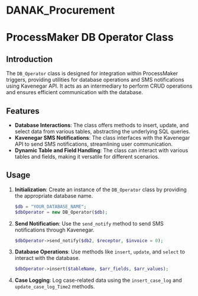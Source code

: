 # DANAK_Procurement
# ProcessMaker DB Operator Class

## Introduction

The `DB_Operator` class is designed for integration within ProcessMaker triggers, providing utilities for database operations and SMS notifications using Kavenegar API. It acts as an intermediary to perform CRUD operations and ensures efficient communication with the database.

## Features

- **Database Interactions**: The class offers methods to insert, update, and select data from various tables, abstracting the underlying SQL queries.
- **Kavenegar SMS Notifications**: The class interfaces with the Kavenegar API to send SMS notifications, streamlining user communication.
- **Dynamic Table and Field Handling**: The class can interact with various tables and fields, making it versatile for different scenarios.
  
## Usage

1. **Initialization**: Create an instance of the `DB_Operator` class by providing the appropriate database name.

    ```php
    $db = "YOUR_DATABASE_NAME";
    $dbOperator = new DB_Operator($db);
    ```

2. **Send Notification**: Use the `send_notify` method to send SMS notifications through Kavenegar.

    ```php
    $dbOperator->send_notify($db2, $receptor, $invoice = 0);
    ```

3. **Database Operations**: Use methods like `insert`, `update`, and `select` to interact with the database.

    ```php
    $dbOperator->insert($tableName, $arr_fields, $arr_values);
    ```

4. **Case Logging**: Log case-related data using the `insert_case_log` and `update_case_log_Time2` methods.
